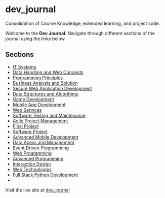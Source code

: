 # dev_journal
Consolidation of Course Knowledge, extended learning, and project code.

Welcome to the **Dev Journal**. Navigate through different sections of the journal using the links below.

## Sections

- [IT Systems](it-systems/index.md)  
- [Data Handling and Web Concepts](data-handling-and-web-concepts/index.md)
- [Programming Principles](programming-principles/index.md)
- [Business Analysis and Solution](business-analysis-and-solution/index.md)
- [Secure Web Application Development](secure-web-app-development/index.md)
- [Data Structures and Algorithms](data-structures-and-algorithms/index.md)
- [Game Development](game-development/index.md)
- [Mobile App Development](mobile-app-development/index.md)
- [Web Services](web-services/index.md)
- [Software Testing and Maintenance](software-testing-and-maintenance/index.md)
- [Agile Project Management](agile-project-management/index.md)
- [Final Project](final-project/index.md)
- [Software Project](software-project/index.md)
- [Advanced Mobile Development](advanced-mobile-development/index.md)
- [Data Acess and Management](data-access-and-management/index.md)
- [Event Driven Programming](event-driven-programming/index.md)
- [Web Programming](web-programming/index.md)
- [Advanced Programming](advanced-programming/index.md)
- [Interaction Design](interaction-design/index.md)
- [Web Technologies](web-technologies/index.md)
- [Full Stack Python Development](full-stack-python-development/index.md)
- <!-- Link to your IT systems section -->

Visit the live site at [dev_journal](https://sammy-john.github.io/dev_journal/)

